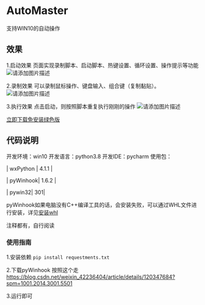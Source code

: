 # AutoMaster
支持WIN10的自动操作

## 效果
1.启动效果
页面实现录制脚本、启动脚本、热键设置、循环设置、操作提示等功能
![请添加图片描述](https://img-blog.csdnimg.cn/29e0561994204296b0e2706542196282.gif)

2.录制效果
可以录制鼠标操作、键盘输入、组合键（复制黏贴）。
![请添加图片描述](https://img-blog.csdnimg.cn/95b1c8c505634c46b858940e394d19fa.gif)


3.执行效果
点击启动，则按照脚本重复执行刚刚的操作
![请添加图片描述](https://img-blog.csdnimg.cn/167e54f0589b4385b5c409627888e9e0.gif)

[立即下载免安装绿色版](https://download.csdn.net/download/weixin_42236404/23384988)


## 代码说明
开发环境：win10
开发语言：python3.8
开发IDE：pycharm
使用包：

| wxPython | 4.1.1 |

| pyWinhook| 1.6.2 |

| pywin32| 301|

pyWinhook如果电脑没有C++编译工具的话，会安装失败，可以通过WHL文件进行安装，详见[安装whl](https://editor.csdn.net/md/?articleId=120347684)

注释都有，自行阅读

### 使用指南
1.安装依赖
`pip install requestments.txt`

2.下载pyWinhook
按照这个走
https://blog.csdn.net/weixin_42236404/article/details/120347684?spm=1001.2014.3001.5501

3.运行即可